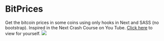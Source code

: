 # BitPrices
Get the bitcoin prices in some coins using only hooks in Next and SASS (no bootstrap). 
Inspired in the Next Crash Course on You Tube. <a href="https://bit-prices.now.sh" target="_blank">Click here</a> to view for yourself.
<img src="https://i.imgur.com/BJjK43B.png"/>
